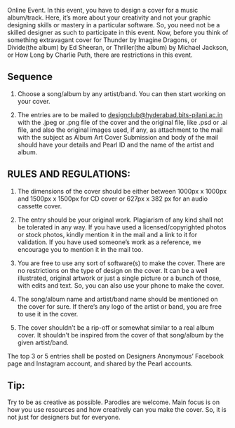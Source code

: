 <!-- TITLE: Album Art -->
<!-- SUBTITLE: Design a cover for a music album/track -->


Online Event. In this event, you have to design a cover for a music album/track. Here, it’s more about your creativity and not your graphic designing skills or mastery in a particular software. So, you need not be a skilled designer as such to participate in this event. Now, before you think of something extravagant cover for Thunder by Imagine Dragons, or Divide(the album) by Ed Sheeran, or Thriller(the album) by Michael Jackson, or How Long by Charlie Puth, there are restrictions in this event.

## Sequence

1. Choose a song/album by any artist/band. You can then start working on your cover.

2. The entries are to be mailed to designclub@hyderabad.bits-pilani.ac.in with the .jpeg or .png file of the cover and the original file, like .psd or .ai file, and also the original images used, if any, as attachment to the mail with the subject as Album Art Cover Submission and body of the mail should have your details and Pearl ID and the name of the artist and album.

## RULES AND REGULATIONS:

1. The dimensions of the cover should be either between 1000px x 1000px and 1500px x 1500px for CD cover or 627px x 382 px for an audio cassette cover.

2. The entry should be your original work. Plagiarism of any kind shall not be tolerated in any way. If you have used a licensed/copyrighted photos or stock photos, kindly mention it in the mail and a link to it for validation. If you have used someone’s work as a reference, we encourage you to mention it in the mail too.

3. You are free to use any sort of software(s) to make the cover. There are no restrictions on the type of design on the cover. It can be a well illustrated, original artwork or just a single picture or a bunch of those, with edits and text. So, you can also use your phone to make the cover.

4. The song/album name and artist/band name should be mentioned on the cover for sure. If there’s any logo of the artist or band, you are free to use it in the cover.

5. The cover shouldn’t be a rip-off or somewhat similar to a real album cover. It shouldn’t be inspired from the cover of that song/album by the given artist/band.


The top 3 or 5 entries shall be posted on Designers Anonymous’ Facebook page and Instagram account, and shared by the Pearl accounts.

## Tip: 
Try to be as creative as possible. Parodies are welcome. Main focus is on how you use resources and how creatively can you make the cover. So, it is not just for designers but for everyone.